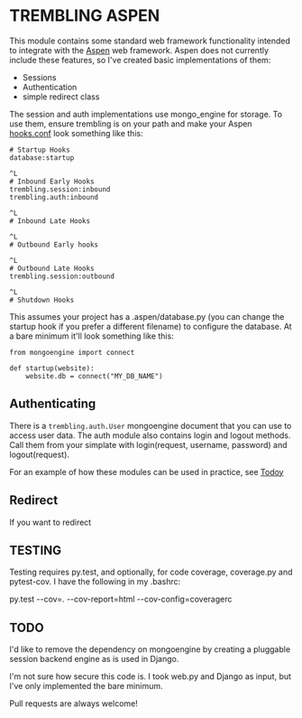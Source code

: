 TREMBLING ASPEN
===============

This module contains some standard web framework functionality intended to integrate with the [Aspen](http://aspen.io/) web framework. Aspen does not currently include these features, so I've created basic implementations of them:

* Sessions
* Authentication
* simple redirect class


The session and auth implementations use mongo_engine for storage. To use them, ensure
trembling is on your path and make your Aspen
[hooks.conf](http://aspen.io/hooks/) look something like this:

    # Startup Hooks
    database:startup

    ^L
    # Inbound Early Hooks
    trembling.session:inbound
    trembling.auth:inbound

    ^L
    # Inbound Late Hooks

    ^L
    # Outbound Early hooks

    ^L
    # Outbound Late Hooks
    trembling.session:outbound

    ^L
    # Shutdown Hooks


This assumes your project has a .aspen/database.py (you can change the startup
hook if you prefer a different filename) to configure the database. At a bare
minimum it'll look something like this:
    
    from mongoengine import connect

    def startup(website):
        website.db = connect("MY_DB_NAME")

Authenticating
--------------
There is a `trembling.auth.User` mongoengine document that you can use
to access user data. The auth module also contains login and logout
methods. Call them from your simplate with login(request, username, password) and logout(request).

For an example of how these modules can be used in practice, see
[Todoy](https://github.com/buchuki/Todoy)

Redirect
--------
If you want to redirect 


TESTING
-------

Testing requires py.test, and optionally, for code coverage, 
coverage.py and pytest-cov. I have the following in my .bashrc:

py.test --cov=. --cov-report=html --cov-config=coveragerc

TODO
----

I'd like to remove the dependency on mongoengine by creating a pluggable session backend engine as is used in Django.

I'm not sure how secure this code is. I took web.py and Django
as input, but I've only implemented the bare minimum.

Pull requests are always welcome!